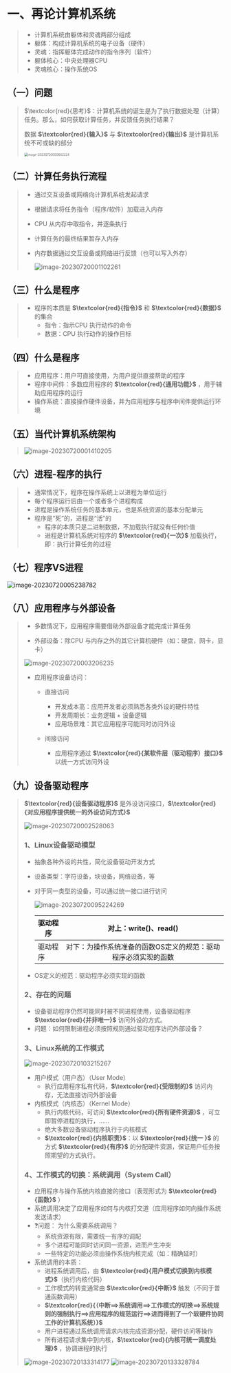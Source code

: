 # 一、再论计算机系统

>* 计算机系统由躯体和灵魂两部分组成
>* 躯体：构成计算机系统的电子设备（硬件）
>* 灵魂：指挥躯体完成动作的指令序列（软件）
>* 躯体核心：中央处理器CPU
>* 灵魂核心：操作系统OS

## 	（一）问题

>$\textcolor{red}{思考}$：计算机系统的诞生是为了执行数据处理（计算）任务。那么，如何获取计算任务，并反馈任务执行结果？
>
>数据  **$\textcolor{red}{输入}$** 与  **$\textcolor{red}{输出}$** 是计算机系统不可或缺的部分
>
><img src="一、再论计算机系统.assets/image-20230720000842224.png" alt="image-20230720000842224" style="zoom:50%;" />

## （二）计算任务执行流程

> * 通过交互设备或网络向计算机系统发起请求
>
> * 根据请求将任务指令（程序/软件）加载进入内存
>
> * CPU 从内存中取指令，并逐条执行
>
> * 计算任务的最终结果暂存入内存
>
> * 内存数据通过交互设备或网络进行反馈（也可以写入外存）
>
>   <img src="一、再论计算机系统.assets/image-20230720001102261.png" alt="image-20230720001102261"  />



## （三）什么是程序

>* 程序的本质是 **$\textcolor{red}{指令}$** 和 **$\textcolor{red}{数据}$** 的集合
>   * 指令：指示CPU 执行动作的命令
>   * 数据：CPU 执行动作的操作目标

## （四）什么是程序

> * 应用程序：用户可直接使用，为用户提供直接帮助的程序
> * 程序中间件：多数应用程序的 **$\textcolor{red}{通用功能}$** ，用于辅助应用程序的运行
> * 操作系统：直接操作硬件设备，并为应用程序与程序中间件提供运行环境

## （五）当代计算机系统架构

> <img src="一、再论计算机系统.assets/image-20230720001410205.png" alt="image-20230720001410205"  />

## （六）进程-程序的执行

> * 通常情况下，程序在操作系统上以进程为单位运行
> * 每个程序运行后由一个或者多个进程构成
> * 进程是操作系统任务的基本单元，也是系统资源的基本分配单元
> * 程序是“死”的，进程是“活”的
>   * 程序的本质只是二进制数据，不加载执行就没有任何价值
>   * 进程是计算机系统对程序的 **$\textcolor{red}{一次}$** 加载执行，即：执行计算任务的过程

## （七）程序VS进程

<img src="一、再论计算机系统.assets/image-20230720005238782.png" alt="image-20230720005238782"  />

## （八）应用程序与外部设备

> * 多数情况下，应用程序需要借助外部设备才能完成计算任务
>
> * 外部设备：除CPU 与内存之外的其它计算机硬件（如：硬盘，网卡，显卡）
>
><img src="一、再论计算机系统.assets/image-20230720003206235.png" alt="image-20230720003206235"  />
>
> * 应用程序设备访问：
>
>   * 直接访问
>     * 开发成本高：应用开发者必须熟悉各类外设的硬件特性
>     * 开发周期长：业务逻辑 + 设备逻辑
>     * 应用场景难：其它应用程序可能同时访问外设
>
>   * 间接访问
>     * 应用程序通过 **$\textcolor{red}{某软件层（驱动程序）接口}$** 以统一方式访问外设

## （九）设备驱动程序

> **$\textcolor{red}{设备驱动程序}$** 是外设访问接口，**$\textcolor{red}{对应用程序提供统一的外设访问方式}$** 
>
> <img src="一、再论计算机系统.assets/image-20230720002528063.png" alt="image-20230720002528063"  />
>
> ### 1、Linux设备驱动模型
>
> * 抽象各种外设的共性，简化设备驱动开发方式
>
> * 设备类型：字符设备，块设备，网络设备，等
>
> * 对于同一类型的设备，可以通过统一接口进行访问
>
>   <img src="一、再论计算机系统.assets/image-20230720095224269.png" alt="image-20230720095224269" />
>
>   | 驱动程序 |                    对上：write()、read()                     |
>   | -------- | :----------------------------------------------------------: |
>   | 驱动程序 | 对下：为操作系统准备的函数OS定义的规范：驱动程序必须实现的函数 |
>
> * OS定义的规范：驱动程序必须实现的函数
>
> ### 2、存在的问题
>
> * 设备驱动程序仍然可能同时被不同进程使用，设备驱动程序 **$\textcolor{red}{并非唯一}$** 访问外设的方式。
> * 问题：如何限制进程必须按照规则通过驱动程序访问外部设备？
>
> ### 3、Linux系统的工作模式
>
> <img src="一、再论计算机系统.assets/image-20230720103215267.png" alt="image-20230720103215267" />
>
> * 用户模式（用户态）（User Mode）
>   * 执行应用程序私有代码，**$\textcolor{red}{受限制的}$** 访问内存，无法直接访问外部设备
> * 内核模式（内核态）（Kernel Mode）
>   * 执行内核代码，可访问 **$\textcolor{red}{所有硬件资源}$** ，可立即暂停进程的执行，……
>   * 绝大多数设备驱动程序执行于内核模式
>   * **$\textcolor{red}{内核职责}$**：以 **$\textcolor{red}{统一 }$** 的方式 **$\textcolor{red}{有序}$** 的分配硬件资源，保证用户任务按照期望的方式执行。
>
> ### 4、工作模式的切换：系统调用（System Call）
>
> * 应用程序与操作系统内核直接的接口（表现形式为 **$\textcolor{red}{函数}$** ）
> * 系统调用决定了应用程序如何与内核打交道（应用程序如何向操作系统发送请求）
> * ❓问题： 为什么需要系统调用？
>   * 系统资源有限，需要统一有序的调配
>   * 多个进程可能同时访问同一资源，进而产生冲突
>   * 一些特定的功能必须由操作系统内核完成（如：精确延时）
> * 系统调用的本质：
>   * 进程系统调用后，由 **$\textcolor{red}{用户模式切换到内核模式}$**（执行内核代码）
>   * 工作模式的转变通常由 **$\textcolor{red}{中断}$** 触发（不同于普通函数调用）
>   * **$\textcolor{red}{（中断==>系统调用==>工作模式的切换==>系统规则的强制执行==>应用程序的规范运行==>进而得到了一个软硬件协同工作的计算机系统）}$**
>   * 用户进程通过系统调用请求内核完成资源分配，硬件访问等操作
>   * 所有进程请求集中到内核，**$\textcolor{red}{内核可统一调度处理}$** ，协调进程的执行
>
> <img src="一、再论计算机系统.assets/image-20230720133314177.png" alt="image-20230720133314177" />
>
> <img src="一、再论计算机系统.assets/image-20230720133328784.png" alt="image-20230720133328784" />
>
> 













